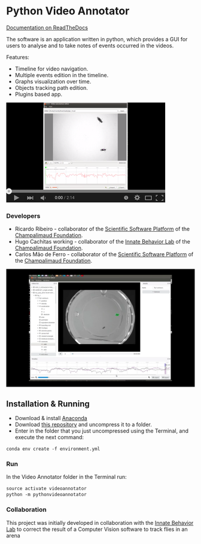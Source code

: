 # Python Video Annotator

[Documentation on ReadTheDocs](https://pythonvideoannotator.readthedocs.io)


The software is an application written in python, which provides a GUI for users to analyse and to take notes of events occurred in the videos.

Features:
* Timeline for video navigation.
* Multiple events edition in the timeline.
* Graphs visualization over time.
* Objects tracking path edition.
* Plugins based app.

[![Video](/docs/video.png)](https://www.youtube.com/watch?v=IE_mtCHc9bQ)


### Developers

* Ricardo Ribeiro - collaborator of the [Scientific Software Platform](http://neuro.fchampalimaud.org/en/research/platforms/staff/Scientific%20Software/) of the [Champalimaud Foundation](http://fchampalimaud.org).
* Hugo Cachitas working - collaborator of the [Innate Behavior Lab](http://neuro.fchampalimaud.org/en/research/investigators/research-groups/group/Vasconcelos/) of the [Champalimaud Foundation](http://fchampalimaud.org).
* Carlos Mão de Ferro - collaborator of the [Scientific Software Platform](http://neuro.fchampalimaud.org/en/research/platforms/staff/Scientific%20Software/) of the [Champalimaud Foundation](http://fchampalimaud.org).


![Video annotator screenshot](/docs/screenshot.png?raw=true "Screen")

## Installation & Running

- Download & install [Anaconda](https://www.anaconda.com/download/)
- Download [this repository](https://github.com/UmSenhorQualquer/pythonVideoAnnotator/archive/v2.0.zip) and uncompress it to a folder.
- Enter in the folder that you just uncompressed using the Terminal, and execute the next command: 
```
conda env create -f environment.yml
```

### Run

In the Video Annotator folder in the Terminal run:

```
source activate videoannotator
python -m pythonvideoannotator
```


### Collaboration

This project was initially developed in collaboration with the [Innate Behavior Lab](http://neuro.fchampalimaud.org/en/research/investigators/research-groups/group/Vasconcelos/) to correct the result of a Computer Vision software to track flies in an arena
